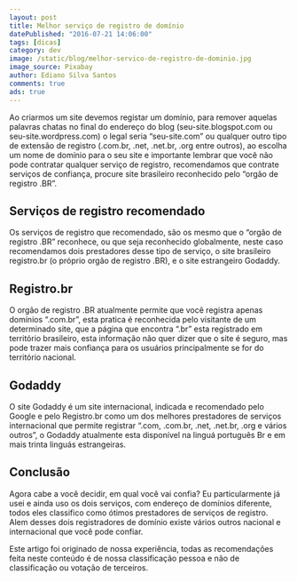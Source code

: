 ```yaml
---
layout: post
title: Melhor serviço de registro de domínio
datePublished: "2016-07-21 14:06:00"
tags: [dicas]
category: dev
image: /static/blog/melhor-servico-de-registro-de-dominio.jpg
image_source: Pixabay
author: Ediano Silva Santos
comments: true
ads: true
---
```


Ao criarmos um site devemos registar um domínio, para remover aquelas palavras chatas no final do endereço do blog (seu-site.blogspot.com ou seu-site.wordpress.com) o legal seria “seu-site.com” ou qualquer outro tipo de extensão de registro (.com.br, .net, .net.br, .org entre outros), ao escolha um nome de domínio para o seu site e importante lembrar que você não pode contratar qualquer serviço de registro, recomendamos que contrate serviços de confiança, procure site brasileiro reconhecido pelo “orgão de registro .BR”.

## Serviços de registro recomendado
Os serviços de registro que recomendado, são os mesmo que o “orgão de registro .BR” reconhece, ou que seja reconhecido globalmente, neste caso recomendamos dois prestadores desse tipo de serviço, o site brasileiro registro.br (o próprio orgão de registro .BR), e o site estrangeiro Godaddy.

## Registro.br
O orgão de registro .BR atualmente permite que você registra apenas domínios “.com.br”, esta pratica é reconhecida pelo visitante de um determinado site, que a página que encontra “.br” esta registrado em território brasileiro, esta informação não quer dizer que o site é seguro, mas pode trazer mais confiança para os usuários principalmente se for do território nacional.

## Godaddy
O site Godaddy é um site internacional, indicada e recomendado pelo Google e pelo Registro.br como um dos melhores prestadores de serviços internacional que permite registrar “.com, .com.br, .net, .net.br, .org e vários outros”, o Godaddy atualmente esta disponível na linguá português Br e em mais trinta linguás estrangeiras.

## Conclusão
Agora cabe a você decidir, em qual você vai confia? Eu particularmente já usei e ainda uso os dois serviços, com endereço de domínios diferente, todos eles classifico como ótimos prestadores de serviços de registro. Alem desses dois registradores de domínio existe vários outros nacional e internacional que você pode confiar.

Este artigo foi originado de nossa experiência, todas as recomendações feita neste conteúdo é de nossa classificação pessoa e não de classificação ou votação de terceiros.